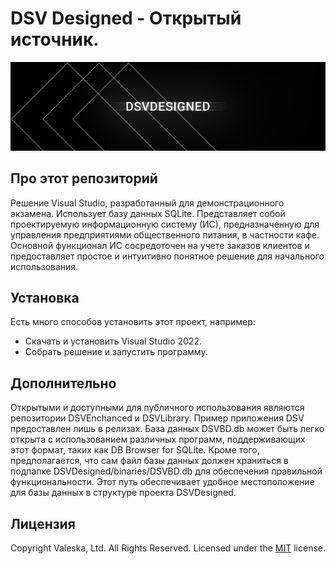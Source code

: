 # DSV Designed - Открытый источник.

<p align="center"><img src="DSVSplash.png" width="1024"></p>

## Про этот репозиторий

Решение Visual Studio, разработанный для демонстрационного экзамена. Использует базу данных SQLite. Представляет собой проектируемую информационную систему (ИС), предназначенную для управления предприятиями общественного питания, в частности кафе. Основной функционал ИС сосредоточен на учете заказов клиентов и предоставляет простое и интуитивно понятное решение для начального использования.

## Установка

Есть много способов установить этот проект, например:

* Скачать и установить Visual Studio 2022.
* Собрать решение и запустить программу.

## Дополнительно
Открытыми и доступными для публичного использования являются репозитории DSVEnchanced и DSVLibrary. Пример приложения DSV предоставлен лишь в релизах. База данных DSVBD.db может быть легко открыта с использованием различных программ, поддерживающих этот формат, таких как DB Browser for SQLite. Кроме того, предполагается, что сам файл базы данных должен храниться в подпапке DSVDesigned/binaries/DSVBD.db для обеспечения правильной функциональности. Этот путь обеспечивает удобное местоположение для базы данных в структуре проекта DSVDesigned.

## Лицензия

Copyright Valeska, Ltd. All Rights Reserved.
Licensed under the [MIT](LICENSE.txt) license.